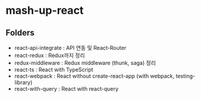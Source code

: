 # mash-up-react

## Folders
- react-api-integrate : API 연동 및 React-Router
- react-redux : Redux까지 정리
- redux-middleware : Redux middleware (thunk, saga) 정리
- react-ts : React with TypeScript
- react-webpack : React without create-react-app (with webpack, testing-library)
- react-with-query : React with react-query

